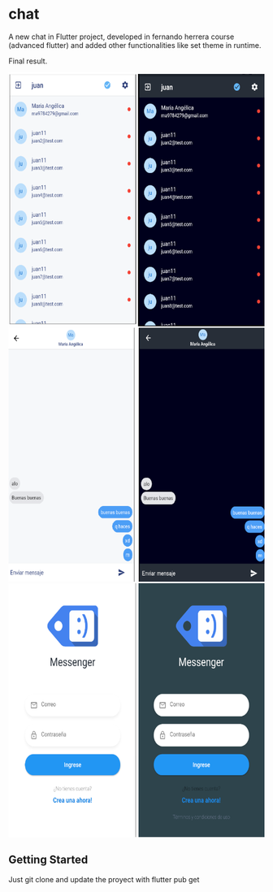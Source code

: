 # chat

A new chat in Flutter project, developed in fernando herrera course (advanced flutter) and added other functionalities like set theme in runtime.

Final result.

<img src="assets/img1.png" alt="Resultado final taller de flutter basico" title="Resultado final taller de flutter basico" height="500" />
<img src="assets/img2.png" alt="Resultado final taller de flutter basico" title="Resultado final taller de flutter basico" height="500" />
<img src="assets/img3.png" alt="Resultado final taller de flutter basico" title="Resultado final taller de flutter basico" height="500" />


## Getting Started

Just git clone and update the proyect with flutter pub get

